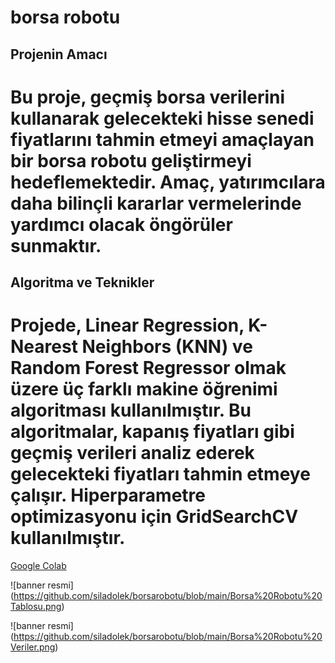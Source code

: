# borsa robotu

## Projenin Amacı
# Bu proje, geçmiş borsa verilerini kullanarak gelecekteki hisse senedi fiyatlarını tahmin etmeyi amaçlayan bir borsa robotu geliştirmeyi hedeflemektedir. Amaç, yatırımcılara daha bilinçli kararlar vermelerinde yardımcı olacak öngörüler sunmaktır.
## Algoritma ve Teknikler
# Projede, Linear Regression, K-Nearest Neighbors (KNN) ve Random Forest Regressor olmak üzere üç farklı makine öğrenimi algoritması kullanılmıştır. Bu algoritmalar, kapanış fiyatları gibi geçmiş verileri analiz ederek gelecekteki fiyatları tahmin etmeye çalışır. Hiperparametre optimizasyonu için GridSearchCV kullanılmıştır.

[Google Colab](https://colab.google/)

![banner resmi] (https://github.com/siladolek/borsarobotu/blob/main/Borsa%20Robotu%20Tablosu.png)

![banner resmi] (https://github.com/siladolek/borsarobotu/blob/main/Borsa%20Robotu%20Veriler.png)
